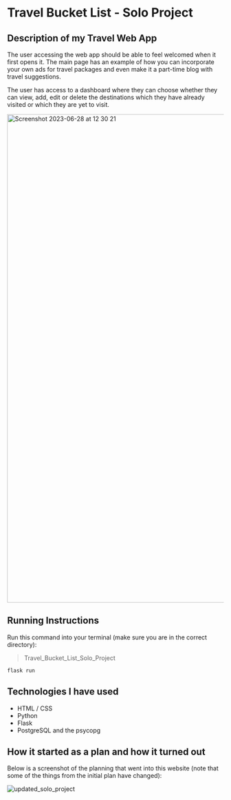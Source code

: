# Travel Bucket List - Solo Project

## Description of my Travel Web App
  
The user accessing the web app should be able to feel welcomed when it first opens it. The main page has an example of how you can incorporate your own ads for travel packages and even make it a part-time blog with travel suggestions. 

The user has access to a dashboard where they can choose whether they can view, add, edit or delete the destinations which they have already visited or which they are yet to visit. 

<img width="1134" alt="Screenshot 2023-06-28 at 12 30 21" src="https://github.com/AlexandraViasu/Travel-Bucket-List---Solo-Project/assets/130513545/4fcdf012-683f-416f-bef9-de59501e0782">


## Running Instructions

Run this command into your terminal (make sure you are in the correct directory): 
> Travel_Bucket_List_Solo_Project

`flask run`

## Technologies I have used 

- HTML / CSS
- Python
- Flask
- PostgreSQL and the psycopg

## How it started as a plan and how it turned out 

Below is a screenshot of the planning that went into this website (note that some of the things from the initial plan have changed):

![updated_solo_project](https://github.com/AlexandraViasu/Travel-Bucket-List---Solo-Project/assets/130513545/cc407a60-b700-4d39-8587-367d6d60a9ed)
